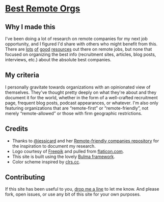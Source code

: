 # [Best Remote Orgs](http://bestremote.work)

## Why I made this

I've been doing a lot of research on remote companies for my next job opportunity, and I figured I'd share with others who might benefit from this. There are [lots](https://github.com/lukasz-madon/awesome-remote-job/blob/master/README.md) [of](https://weworkremotely.com/) [good](https://github.com/jessicard/remote-jobs/blob/master/README.md) [resources](https://remotebase.io/) out there on remote jobs, but none that focused on organizing the best info (recruitment sites, articles, blog posts, interviews, etc.) about the absolute best companies.

## My criteria

I personally gravitate towards organizations with an opinionated view of themselves. They've thought pretty deeply on what they're about and they document it for the world, whether in the form of a well-crafted recruitment page, frequent blog posts, podcast appearances, or whatever. I'm also only featuring organizations that are “remote-first” or “remote-friendly”, not merely “remote-allowed” or those with firm geographic restrictions.

## Credits

* Thanks to [@jessicard](https://twitter.com/jessicard) and her [Remote-friendly companies repository](https://github.com/jessicard/remote-jobs) for the inspiration to document my research.
* Logo courtesy of [Freepik](http://www.freepik.com/) and pulled from [flaticon.com](http://www.flaticon.com/).
* This site is built using the lovely [Bulma framework](http://bulma.io/).
* Color scheme inspired by [clrs.cc](http://clrs.cc/).

## Contributing

If this site has been useful to you, [drop me a line](http://michaeledelstone.com/contact) to let me know. And please fork, open issues, or use any bit of this site for your own purposes.